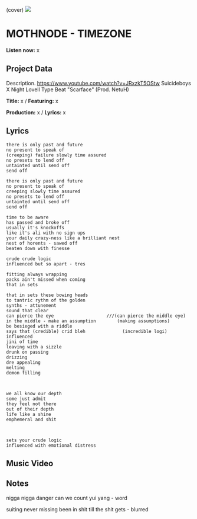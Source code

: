 (cover) ![](57175019_319474918741616_8502199518755923887_n.jpg)

# MOTHNODE - TIMEZONE

**Listen now:** x

## Project Data

Description.
https://www.youtube.com/watch?v=JRxzkT5OStw
Suicideboys X Night Lovell Type Beat "Scarface" (Prod. NetuH)

**Title:** x / **Featuring:** x

**Production:** x / **Lyrics:** x

## Lyrics

```
there is only past and future
no present to speak of
(creeping) failure slowly time assured
no presets to lend off
untainted until send off
send off

there is only past and future
no present to speak of
creeping slowly time assured
no presets to lend off
untainted until send off
send off

time to be aware
has passed and broke off
usually it's knockoffs
like it's ali with no sign ups
your daily crazy-ness like a brilliant nest
nest of horents - sawed off
beaten down with finesse

crude crude logic
influenced but so apart - tres

fitting always wrapping
packs ain't missed when coming
that in sets

that in sets these bowing heads
to tantric rythm of the golden
synths - attunement
sound that clear
can pierce the eye                    ///(can pierce the middle eye)
in the middle - make an assumption        (making assumptions)
be besieged with a riddle
says that (credible) crid bleh              (incredible logi)
influenced 
jini of time
leaving with a sizzle
drunk on passing
drizzing
dre appealing
melting
demon filling



we all know our depth
some just admit
they feel not there
out of their depth
life like a shine
emphemeral and shit



sets your crude logic
influenced with emotional distress

```

## Music Video


## Notes

nigga nigga danger
can we count yui yang - word

suiting never missing
been in shit till the shit gets - blurred
